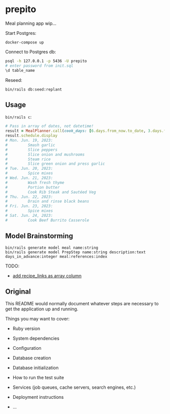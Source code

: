 # prepito

Meal planning app wip...

Start Postgres:

```
docker-compose up
```

Connect to Postgres db:

```bash
psql -h 127.0.0.1 -p 5436 -U prepito
# enter password from init.sql
\d table_name
```

Reseed:

```
bin/rails db:seed:replant
```

## Usage

`bin/rails c`:

```ruby
# Pass in array of dates, not datetime!
result = MealPlanner.call(cook_days: [6.days.from_now.to_date, 3.days.from_now.to_date])
result.schedule.display
# Mon. Jun. 19, 2023:
#         Smash garlic
#         Slice peppers
#         Slice onion and mushrooms
#         Steam rice
#         Slice green onion and press garlic
# Tue. Jun. 20, 2023:
#         Spice mixes
# Wed. Jun. 21, 2023:
#         Wash fresh thyme
#         Portion butter
#         Cook Rib Steak and Sautéed Veg
# Thu. Jun. 22, 2023:
#         Drain and rinse black beans
# Fri. Jun. 23, 2023:
#         Spice mixes
# Sat. Jun. 24, 2023:
#         Cook Beef Burrito Casserole
```

## Model Brainstorming

```
bin/rails generate model meal name:string
bin/rails generate model PrepStep name:string description:text days_in_advance:integer meal:references:index

```

TODO:
* [add recipe_links as array column](https://stackoverflow.com/questions/32409820/add-an-array-column-in-rails)

## Original

This README would normally document whatever steps are necessary to get the
application up and running.

Things you may want to cover:

* Ruby version

* System dependencies

* Configuration

* Database creation

* Database initialization

* How to run the test suite

* Services (job queues, cache servers, search engines, etc.)

* Deployment instructions

* ...
